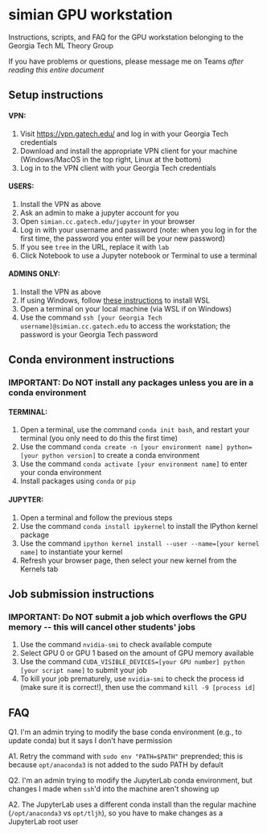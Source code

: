 # simian GPU workstation
Instructions, scripts, and FAQ for the GPU workstation belonging to the Georgia Tech ML Theory Group

If you have problems or questions, please message me on Teams *after reading this entire document*

## Setup instructions

#### VPN:
1. Visit <https://vpn.gatech.edu/> and log in with your Georgia Tech credentials
2. Download and install the appropriate VPN client for your machine (Windows/MacOS in the top right, Linux at the bottom)
3. Log in to the VPN client with your Georgia Tech credentials

#### USERS:
1. Install the VPN as above
2. Ask an admin to make a jupyter account for you
3. Open `simian.cc.gatech.edu/jupyter` in your browser
4. Log in with your username and password (note: when you log in for the first time, the password you enter will be your new password)
5. If you see `tree` in the URL, replace it with `lab`
6. Click Notebook to use a Jupyter notebook or Terminal to use a terminal

#### ADMINS ONLY:
1. Install the VPN as above
2. If using Windows, follow [these instructions](https://learn.microsoft.com/en-us/windows/wsl/install) to install WSL
3. Open a terminal on your local machine (via WSL if on Windows)
4. Use the command `ssh [your Georgia Tech username]@simian.cc.gatech.edu` to access the workstation; the password is your Georgia Tech password

## Conda environment instructions
### IMPORTANT: Do NOT install any packages unless you are in a conda environment

#### TERMINAL:
1. Open a terminal, use the command `conda init bash`, and restart your terminal (you only need to do this the first time)
2. Use the command `conda create -n [your environment name] python=[your python version]` to create a conda environment
3. Use the command `conda activate [your environment name]` to enter your conda environment
4. Install packages using `conda` or `pip`

#### JUPYTER:
1. Open a terminal and follow the previous steps
2. Use the command `conda install ipykernel` to install the IPython kernel package
3. Use the command `ipython kernel install --user --name=[your kernel name]` to instantiate your kernel
4. Refresh your browser page, then select your new kernel from the Kernels tab

## Job submission instructions
### IMPORTANT: Do NOT submit a job which overflows the GPU memory -- this will cancel other students' jobs

1. Use the command `nvidia-smi` to check available compute
2. Select GPU 0 or GPU 1 based on the amount of GPU memory available
3. Use the command `CUDA_VISIBLE_DEVICES=[your GPU number] python [your script name]` to submit your job
4. To kill your job prematurely, use `nvidia-smi` to check the process id (make sure it is correct!), then use the command `kill -9 [process id]`

## FAQ
Q1. I'm an admin trying to modify the base conda environment (e.g., to update conda) but it says I don't have permission

A1. Retry the command with `sudo env "PATH=$PATH"` preprended; this is because `opt/anaconda3` is not added to the sudo PATH by default

Q2. I'm an admin trying to modify the JupyterLab conda environment, but changes I made when `ssh`'d into the machine aren't showing up

A2. The JupyterLab uses a different conda install than the regular machine (`/opt/anaconda3` vs `opt/tljh`), so you have to make changes as a JupyterLab root user
